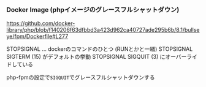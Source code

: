 ### Docker Image (phpイメージのグレースフルシャットダウン)

https://github.com/docker-library/php/blob/f140206f63dfbbd3a423d962ca40727ade295b6b/8.1/bullseye/fpm/Dockerfile#L277

STOPSIGNAL ... dockerのコマンドのひとつ (RUNとかと一緒)
STOPSIGNAL SIGTERM (15) がデフォルトの挙動
STOPSIGNAL SIGQUIT (3) にオーバーライドしている

php-fpmの設定で`SIGQUIT`でグレースフルシャットダウンする
